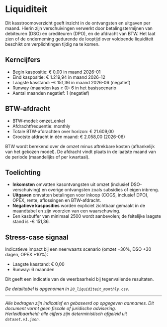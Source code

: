 # Liquiditeit

Dit kasstroomoverzicht geeft inzicht in de ontvangsten en uitgaven per maand. Hierin zijn verschuivingen verwerkt door betalingstermijnen van debiteuren (DSO) en crediteuren (DPO), en de afdracht van BTW. Het laat zien of de onderneming gedurende de looptijd over voldoende liquiditeit beschikt om verplichtingen tijdig na te komen.

## Kerncijfers

- Begin kaspositie: € 0,00 in maand 2026-01
- Eind kaspositie: € 1.219,94 in maand 2026-12
- Laagste kasstand: -€ 151,36 in maand 2026-06 (negatief)
- Runway (maanden kas ≥ 0): 6 in het basisscenario
- Aantal maanden negatief: 1 (negatief)

## BTW-afdracht

- BTW-model: omzet_enkel
- Afdrachtfrequentie: monthly
- Totale BTW-afdrachten over horizon: € 21.609,00
- Grootste afdracht in één maand: € 2.058,00 (2026-06)

BTW wordt berekend over de omzet minus aftrekbare kosten (afhankelijk van het gekozen model). De afdracht vindt plaats in de laatste maand van de periode (maandelijks of per kwartaal).

## Toelichting

- **Inkomsten** omvatten kasontvangsten uit omzet (inclusief DSO-verschuiving) en overige ontvangsten zoals subsidies of eigen inbreng.  
- **Uitgaven** omvatten betalingen voor inkoop (COGS, inclusief DPO), OPEX, rente, aflossingen en BTW-afdracht.  
- **Negatieve kasposities** worden expliciet zichtbaar gemaakt in de maandtabel en zijn voorzien van een waarschuwing.  
- Een kasbuffer van minimaal 2500 wordt aanbevolen; de feitelijke laagste stand is -€ 151,36.

## Stress-case signaal

Indicatieve impact bij een neerwaarts scenario (omzet −30%, DSO +30 dagen, OPEX +10%):
- Laagste kasstand: € 0,00  
- Runway: 6 maanden  

Dit geeft een indicatie van de weerbaarheid bij tegenvallende resultaten.

_De detailtabel is opgenomen in `20_liquiditeit_monthly.csv`._

---

_Alle bedragen zijn indicatief en gebaseerd op opgegeven aannames. Dit document vormt geen fiscale of juridische advisering._  
_Herleidbaarheid: alle cijfers zijn deterministisch afgeleid uit `dataset.v1.json`._
